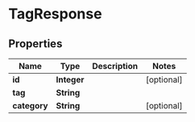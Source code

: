 

# TagResponse


## Properties

| Name | Type | Description | Notes |
|------------ | ------------- | ------------- | -------------|
|**id** | **Integer** |  |  [optional] |
|**tag** | **String** |  |  |
|**category** | **String** |  |  [optional] |



